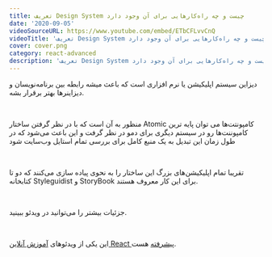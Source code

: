 ```yaml
---
title: تعریف Design System چیست و چه راه‌کارهایی برای آن وجود دارد
date: '2020-09-05'
videoSourceURL: https://www.youtube.com/embed/ETbCFLvvCnQ
videoTitle: 'تعریف Design System چیست و چه راه‌کارهایی برای آن وجود دارد'
cover: cover.png
category: react-advanced
description: 'تعریف Design System چیست و چه راه‌کارهایی برای آن وجود دارد'
---
```


دیزاین سیستم اپلیکیشن یا نرم افزاری است که باعث میشه رابطه بین برنامه‌نویسان و دیزاینرها بهتر برقرار بشه.

<br />

منظور به آن است که با در نظر گرفتن ساختار Atomic کامپونتت‌ها می توان پایه ترین کامپوننت‌ها رو در سیستم دیگری برای دمو در نظر گرفت و این باعث می‌شود که در طول زمان این تبدیل به یک منبع کامل برای بررسی تمام استایل وب‌سایت شود

<br />

تقریبا تمام اپلیکیشن‌های بزرگ این ساختار را به نحوی پیاده سازی می‌کنند که دو تا کتابخانه Styleguidist و StoryBook برای این کار معروف هستند.

<br />

جزئیات بیشتر را می‌توانید در ویدئو ببینید.

<br />

این یکی از ویدئو‌های
[آموزش آنلاین React پیشرفته](/react-advanced-course)
هست.
